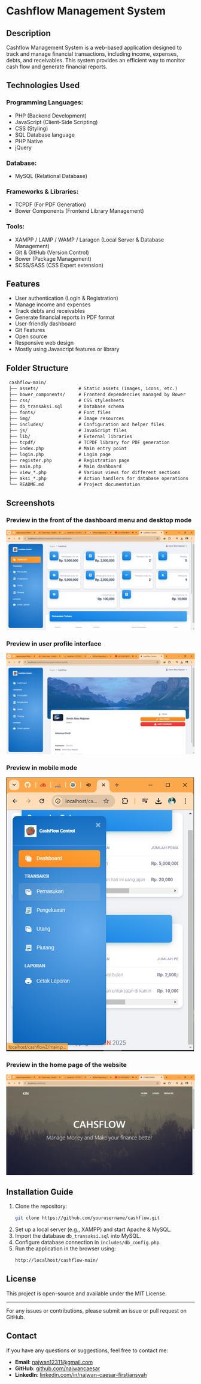 # Cashflow Management System

## Description

Cashflow Management System is a web-based application designed to track and manage financial transactions, including income, expenses, debts, and receivables. This system provides an efficient way to monitor cash flow and generate financial reports.

## Technologies Used

### Programming Languages:

- PHP (Backend Development)
- JavaScript (Client-Side Scripting)
- CSS (Styling)
- SQL Database language
- PHP Native
- jQuery

### Database:

- MySQL (Relational Database)

### Frameworks & Libraries:

- TCPDF (For PDF Generation)
- Bower Components (Frontend Library Management)

### Tools:

- XAMPP / LAMP / WAMP / Laragon (Local Server & Database Management)
- Git & GitHub (Version Control)
- Bower (Package Management)
- SCSS/SASS (CSS Expert extension)

## Features

- User authentication (Login & Registration)
- Manage income and expenses
- Track debts and receivables
- Generate financial reports in PDF format
- User-friendly dashboard
- Git Features
- Open source
- Responsive web design
- Mostly using Javascript features or library

## Folder Structure

```
 cashflow-main/
 ├── assets/               # Static assets (images, icons, etc.)
 ├── bower_components/     # Frontend dependencies managed by Bower
 ├── css/                  # CSS stylesheets
 ├── db_transaksi.sql      # Database schema
 ├── fonts/                # Font files
 ├── img/                  # Image resources
 ├── includes/             # Configuration and helper files
 ├── js/                   # JavaScript files
 ├── lib/                  # External libraries
 ├── tcpdf/                # TCPDF library for PDF generation
 ├── index.php             # Main entry point
 ├── login.php             # Login page
 ├── register.php          # Registration page
 ├── main.php              # Main dashboard
 ├── view_*.php            # Various views for different sections
 ├── aksi_*.php            # Action handlers for database operations
 └── README.md             # Project documentation
```

## Screenshots
### Preview in the front of the dashboard menu and desktop mode

![My Documentation for Readme](img/P-2.PNG)
### Preview in user profile interface

![My Documentation for Readme](img/P-3.PNG)
### Preview in mobile mode

![My Documentation for Readme](img/P-4.PNG)
### Preview in the home page of the website

![My Documentation for Readme](img/P-1.png)

## Installation Guide

1. Clone the repository:
   ```sh
   git clone https://github.com/yourusername/cashflow.git
   ```
2. Set up a local server (e.g., XAMPP) and start Apache & MySQL.
3. Import the database `db_transaksi.sql` into MySQL.
4. Configure database connection in `includes/db_config.php`.
5. Run the application in the browser using:
   ```sh
   http://localhost/cashflow-main/
   ```

## License

This project is open-source and available under the MIT License.

---

For any issues or contributions, please submit an issue or pull request on GitHub.

## Contact

If you have any questions or suggestions, feel free to contact me:

- **Email**: [najwan12311@gmail.com](mailto:najwan12311@gmail.com)
- **GitHub**: [github.com/najwancaesar](https://github.com/najwancaesar)
- **LinkedIn**: [linkedin.com/in/najwan-caesar-firstiansyah](https://www.linkedin.com/in/najwan-caesar-firstiansyah-152814266/)

